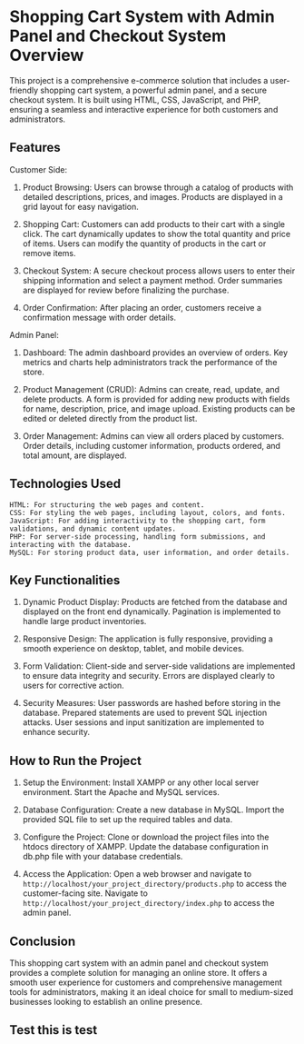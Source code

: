 # Shopping Cart System with Admin Panel and Checkout System Overview

This project is a comprehensive e-commerce solution that includes a user-friendly shopping cart system, a powerful admin panel, and a secure checkout system. It is built using HTML, CSS, JavaScript, and PHP, ensuring a seamless and interactive experience for both customers and administrators.

## Features

Customer Side:

1.  Product Browsing:
    Users can browse through a catalog of products with detailed descriptions, prices, and images.
    Products are displayed in a grid layout for easy navigation.

2.  Shopping Cart:
    Customers can add products to their cart with a single click.
    The cart dynamically updates to show the total quantity and price of items.
    Users can modify the quantity of products in the cart or remove items.

3.  Checkout System:
    A secure checkout process allows users to enter their shipping information and select a payment method.
    Order summaries are displayed for review before finalizing the purchase.

4.  Order Confirmation:
    After placing an order, customers receive a confirmation message with order details.

Admin Panel:

1.  Dashboard:
    The admin dashboard provides an overview of orders.
    Key metrics and charts help administrators track the performance of the store.

2.  Product Management (CRUD):
    Admins can create, read, update, and delete products.
    A form is provided for adding new products with fields for name, description, price, and image upload.
    Existing products can be edited or deleted directly from the product list.

3.  Order Management:
    Admins can view all orders placed by customers.
    Order details, including customer information, products ordered, and total amount, are displayed.

## Technologies Used

    HTML: For structuring the web pages and content.
    CSS: For styling the web pages, including layout, colors, and fonts.
    JavaScript: For adding interactivity to the shopping cart, form validations, and dynamic content updates.
    PHP: For server-side processing, handling form submissions, and interacting with the database.
    MySQL: For storing product data, user information, and order details.

## Key Functionalities

1.  Dynamic Product Display:
    Products are fetched from the database and displayed on the front end dynamically.
    Pagination is implemented to handle large product inventories.

2.  Responsive Design:
    The application is fully responsive, providing a smooth experience on desktop, tablet, and mobile devices.

3.  Form Validation:
    Client-side and server-side validations are implemented to ensure data integrity and security.
    Errors are displayed clearly to users for corrective action.

4.  Security Measures:
    User passwords are hashed before storing in the database.
    Prepared statements are used to prevent SQL injection attacks.
    User sessions and input sanitization are implemented to enhance security.

## How to Run the Project

1.  Setup the Environment:
    Install XAMPP or any other local server environment.
    Start the Apache and MySQL services.

2.  Database Configuration:
    Create a new database in MySQL.
    Import the provided SQL file to set up the required tables and data.

3.  Configure the Project:
    Clone or download the project files into the htdocs directory of XAMPP.
    Update the database configuration in db.php file with your database credentials.

4.  Access the Application:
    Open a web browser and navigate to `http://localhost/your_project_directory/products.php` to access the customer-facing site.
    Navigate to `http://localhost/your_project_directory/index.php` to access the admin panel.

## Conclusion

This shopping cart system with an admin panel and checkout system provides a complete solution for managing an online store. It offers a smooth user experience for customers and comprehensive management tools for administrators, making it an ideal choice for small to medium-sized businesses looking to establish an online presence.

## Test this is test
